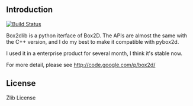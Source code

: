 ## Introduction
[![Build Status](https://travis-ci.org/layzerar/box2dlib.png)](https://travis-ci.org/layzerar/box2dlib)

Box2dlib is a python iterface of Box2D. The APIs are almost the same
with the C++ version, and I do my best to make it compatible with
pybox2d.

I used it in a enterprise product for several month, I think it's
stable now.

For more detail, please see http://code.google.com/p/box2d/


## License
Zlib License
